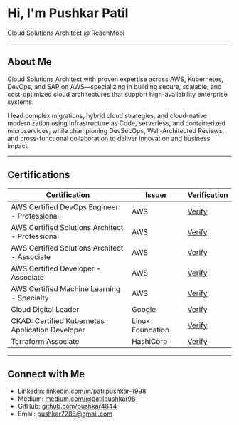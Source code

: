 # Hi, I'm Pushkar Patil

Cloud Solutions Architect @ ReachMobi

---

## About Me

Cloud Solutions Architect with proven expertise across AWS, Kubernetes, DevOps, and SAP on AWS—specializing in building secure, scalable, and cost-optimized cloud architectures that support high-availability enterprise systems.

I lead complex migrations, hybrid cloud strategies, and cloud-native modernization using Infrastructure as Code, serverless, and containerized microservices, while championing DevSecOps, Well-Architected Reviews, and cross-functional collaboration to deliver innovation and business impact.

---

## Certifications

| Certification | Issuer | Verification |
|--------------|--------|--------------|
| AWS Certified DevOps Engineer - Professional | AWS | [Verify](https://cp.certmetrics.com/amazon/en/public/verify/credential/c38e7ef3979d427c9699c114681a6cc6) |
| AWS Certified Solutions Architect - Professional | AWS | [Verify](https://cp.certmetrics.com/amazon/en/public/verify/credential/8PLN6B6C3EVEQFWM) |
| AWS Certified Solutions Architect - Associate | AWS | [Verify](https://cp.certmetrics.com/amazon/en/public/verify/credential/644CTSVKHB41QL9Y) |
| AWS Certified Developer - Associate | AWS | [Verify](https://cp.certmetrics.com/amazon/en/public/verify/credential/860LS3L1N1E41QSP) |
| AWS Certified Machine Learning - Specialty | AWS | [Verify](https://cp.certmetrics.com/amazon/en/public/verify/credential/1CQ5RJWL1E11QMCJ) |
| Cloud Digital Leader | Google | [Verify](https://www.credential.net/b96174bf-0d88-497c-8e9c-eed6cc80282b) |
| CKAD: Certified Kubernetes Application Developer | Linux Foundation | [Verify](https://www.credly.com/badges/bc4cec72-6226-435c-a9c3-1f94625081b0/linked_in_profile) |
| Terraform Associate | HashiCorp | [Verify](https://www.credly.com/badges/e0b8407e-20cc-46ec-a215-6cb5a0a89b1a/public_url) |

---

## Connect with Me

- LinkedIn: [linkedin.com/in/patilpushkar-1998](https://www.linkedin.com/in/patilpushkar-1998/)
- Medium: [medium.com/@patilpushkar98](https://medium.com/@patilpushkar98)
- GitHub: [github.com/pushkar4844](https://github.com/pushkar4844)
- Email: pushkar7288@gmail.com

